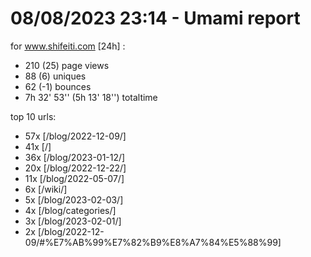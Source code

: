 # 08/08/2023 23:14 - Umami report
for www.shifeiti.com [24h] :

 - 210 (25) page views
 - 88 (6) uniques
 - 62 (-1) bounces
 - 7h 32' 53'' (5h 13' 18'') totaltime


top 10 urls:
 - 57x [/blog/2022-12-09/]
 - 41x [/]
 - 36x [/blog/2023-01-12/]
 - 20x [/blog/2022-12-22/]
 - 11x [/blog/2022-05-07/]
 - 6x [/wiki/]
 - 5x [/blog/2023-02-03/]
 - 4x [/blog/categories/]
 - 3x [/blog/2023-02-01/]
 - 2x [/blog/2022-12-09/#%E7%AB%99%E7%82%B9%E8%A7%84%E5%88%99]


